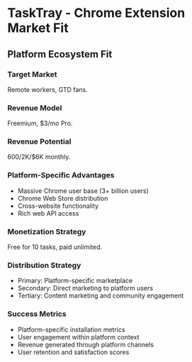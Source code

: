# TaskTray - Chrome Extension Market Fit

## Platform Ecosystem Fit

### Target Market
Remote workers, GTD fans.

### Revenue Model
Freemium, $3/mo Pro.

### Revenue Potential
$600/$2K/$6K monthly.

### Platform-Specific Advantages
- Massive Chrome user base (3+ billion users)
- Chrome Web Store distribution
- Cross-website functionality
- Rich web API access

### Monetization Strategy
Free for 10 tasks, paid unlimited.

### Distribution Strategy
- Primary: Platform-specific marketplace
- Secondary: Direct marketing to platform users
- Tertiary: Content marketing and community engagement

### Success Metrics
- Platform-specific installation metrics
- User engagement within platform context
- Revenue generated through platform channels
- User retention and satisfaction scores
